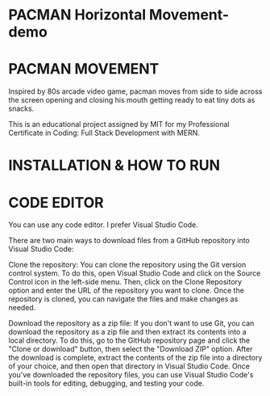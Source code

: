 # PACMAN Horizontal Movement-demo
# PACMAN MOVEMENT  

Inspired by 80s arcade video game, pacman moves from side to side across the screen opening and closing his mouth getting ready to eat tiny dots as snacks.

This is an educational project assigned by MIT for my Professional Certificate in Coding: Full Stack Development with MERN.

# INSTALLATION & HOW TO RUN

# CODE EDITOR
You can use any code editor. I prefer Visual Studio Code. 

There are two main ways to download files from a GitHub repository into Visual Studio Code:

Clone the repository: You can clone the repository using the Git version control system. To do this, open Visual Studio Code and click on the Source Control icon in the left-side menu. Then, click on the Clone Repository option and enter the URL of the repository you want to clone. Once the repository is cloned, you can navigate the files and make changes as needed.

Download the repository as a zip file: If you don't want to use Git, you can download the repository as a zip file and then extract its contents into a local directory. To do this, go to the GitHub repository page and click the "Clone or download" button, then select the "Download ZIP" option. After the download is complete, extract the contents of the zip file into a directory of your choice, and then open that directory in Visual Studio Code.
Once you've downloaded the repository files, you can use Visual Studio Code's built-in tools for editing, debugging, and testing your code.
